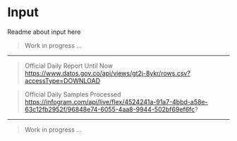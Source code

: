 # Input

Readme about input here

> Work in progress ...

---

> Official Daily Report Until Now
https://www.datos.gov.co/api/views/gt2j-8ykr/rows.csv?accessType=DOWNLOAD

> Official Daily Samples Processed
https://infogram.com/api/live/flex/4524241a-91a7-4bbd-a58e-63c12fb2952f/96848e74-6055-4aa8-9944-502bf69ef6fc?

---

> Work in progress ...
